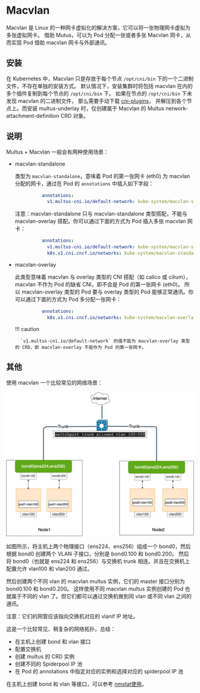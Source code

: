 # Macvlan

Macvlan 是 Linux 的一种网卡虚拟化的解决方案，它可以将一张物理网卡虚拟为多张虚拟网卡。
借助 Mutus，可以为 Pod 分配一张或者多张 Macvlan 网卡，从而实现 Pod 借助 macvlan 网卡与外部通讯。

## 安装

在 Kubernetes 中，Macvlan 只是存放于每个节点 `/opt/cni/bin` 下的一个二进制文件，不存在单独的安装方式。
默认情况下，安装集群时将包括 macvlan 在内的多个插件复制到每个节点的 `/opt/cni/bin` 下。
如果在节点的 `/opt/cni/bin` 下未发现 macvlan 的二进制文件，
那么需要手动下载 [cni-plugins](https://github.com/containernetworking/plugins/releases/download/v1.1.1/cni-plugins-linux-amd64-v1.1.1.tgz)，
并解压到各个节点上。而安装 multus-underlay 时，仅创建属于 Macvlan 的 Multus network-attachment-definition CRD 对象。

## 说明

Multus + Macvlan 一般会有两种使用场景：

- macvlan-standalone

    类型为 `macvlan-standalone`，意味着 Pod 的第一张网卡 (eth0) 为 macvlan 分配的网卡，通过在 Pod 的 `annotations` 中插入如下字段：

    ```yaml
              annotations:
                v1.multus-cni.io/default-network: kube-system/macvlan-standalone-vlan0
    ```

    注意：macvlan-standalone 只与 macvlan-standalone 类型搭配，不能与 macvlan-overlay 搭配。你可以通过下面的方式为 Pod 插入多张 macvlan 网卡：

    ```yaml
              annotations:
                v1.multus-cni.io/default-network: kube-system/macvlan-standalone-vlan0
                k8s.v1.cni.cncf.io/networks: kube-system/macvlan-standalone-vlan0
    ```

- macvlan-overlay

    此类型意味着 macvlan 与 overlay 类型的 CNI 搭配（如 calico 或 cilium），macvlan 不作为 Pod 的缺省 CNI，即不会是 Pod 的第一张网卡 (eth0)。
    所以 macvlan-overlay 类型的 Pod 要与 overlay 类型的 Pod 能够正常通讯。你可以通过下面的方式为 Pod 多分配一张网卡：

    ```yaml
              annotations:
                k8s.v1.cni.cncf.io/networks: kube-system/macvlan-overlay-vlan0
    ```

    !!! caution

        `v1.multus-cni.io/default-network` 的值不能为 macvlan-overlay 类型的 CRD，即 macvlan-overlay 不能作为 Pod 的第一张网卡。

## 其他

使用 macvlan 一个比较常见的网络场景：

![](../../images/vlan.png)

如图所示，将主机上两个物理接口（ens224、ens256）组成一个 bond0，然后根据 bond0 创建两个 VLAN 子接口，分别是 bond0.100 和 bond0.200。
然后将 bond0（也就是 ens224 和 ens256）与交换机 trunk 相连。并且在交换机上配置允许 vlan100 和 vlan200 通过。

然后创建两个不同 vlan 的 macvlan multus 实例，它们的 master 接口分别为 bond0.100 和 bond0.200。
这样使用不同 macvlan multus 实例创建的 Pod 也就属于不同的 vlan 了。但它们都可以通过交换机做到同 vlan 或不同 vlan 之间的通讯。

注意：它们的网管应该指向交换机对应的 vlanif IP 地址。

这是一个比较常见、稍复杂的网络拓扑。总结：

- 在主机上创建 bond 和 vlan 接口
- 配置交换机
- 创建 multus 的 CRD 实例
- 创建不同的 Spiderpool IP 池
- 在 Pod 的 annotations 中指定对应的实例和选择对应的 spiderpool IP 池

在主机上创建 bond 和 vlan 等接口，可以参考 [nmstat使用](nmstat.md)。
